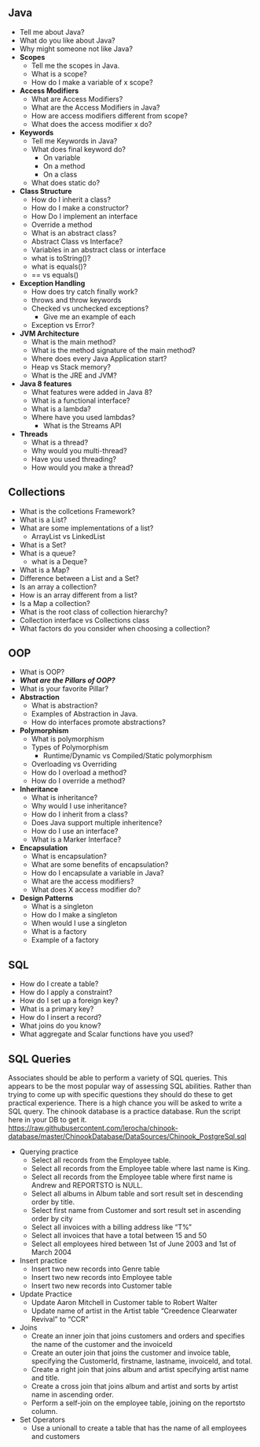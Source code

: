 
## Java
- Tell me about Java?
- What do you like about Java?
- Why might someone not like Java?
- **Scopes**
  - Tell me the scopes in Java.
  - What is a scope?
  - How do I make a variable of x scope?
- **Access Modifiers**
  - What are Access Modifiers?
  - What are the Access Modifiers in Java?
  - How are access modifiers different from scope?
  - What does the access modifier x do?
- **Keywords**
  - Tell me Keywords in Java?
  - What does final keyword do?
    - On variable
    - On a method
    - On a class
  - What does static do?
- **Class Structure**
  - How do I inherit a class?
  - How do I make a constructor?
  - How Do I implement an interface
  - Override a method
  - What is an abstract class?
  - Abstract Class vs Interface?
  - Variables in an abstract class or interface
  - what is toString()?
  - what is equals()?
  - == vs equals()
- **Exception Handling**
  - How does try catch finally work?
  - throws and throw keywords
  - Checked vs unchecked exceptions?
    - Give me an example of each
  - Exception vs Error?
- **JVM Architecture**
  - What is the main method?
  - What is the method signature of the main method?
  - Where does every Java Application start?
  - Heap vs Stack memory?
  - What is the JRE and JVM?
- **Java 8 features**
  - What features were added in Java 8?
  - What is a functional interface?
  - What is a lambda?
  - Where have you used lambdas?
    - What is the Streams API
- **Threads**
  - What is a thread?
  - Why would you multi-thread?
  - Have you used threading?
  - How would you make a thread?


## Collections
- What is the collcetions Framework?
- What is a List?
- What are some implementations of a list?
  - ArrayList vs LinkedList
- What is a Set?
- What is a queue?
  - what is a Deque?
- What is a Map?
- Difference between a List and a Set?
- Is an array a collection?
- How is an array different from a list?
- Is a Map a collection?
- What is the root class of collection hierarchy?
- Collection interface vs Collections class
- What factors do you consider when choosing a collection?

## OOP
- What is OOP?
- ***What are the Pillars of OOP?***
- What is your favorite Pillar?
- **Abstraction**
  - What is abstraction?
  - Examples of Abstraction in Java.
  - How do interfaces promote abstractions?
- **Polymorphism**
  - What is polymorphism
  - Types of Polymorphism
    - Runtime/Dynamic vs Compiled/Static polymorphism
  - Overloading vs Overriding
  - How do I overload a method?
  - How do I override a method?
- **Inheritance**
  - What is inheritance?
  - Why would I use inheritance?
  - How do I inherit from a class?
  - Does Java support multiple inheritence?
  - How do I use an interface?
  - What is a Marker Interface?
- **Encapsulation**
  - What is encapsulation?
  - What are some benefits of encapsulation?
  - How do I encapsulate a variable in Java?
  - What are the access modifiers?
  - What does X access modifier do?
- **Design Patterns**
  - What is a singleton
  - How do I make a singleton
  - When would I use a singleton
  - What is a factory
  - Example of a factory

## SQL
- How do I create a table?
- How do I apply a constraint?
- How do I set up a foreign key?
- What is a primary key?
- How do I insert a record?
- What joins do you know? 
- What aggregate and Scalar functions have you used?

## SQL Queries
Associates should be able to perform a variety of SQL queries. This appears to be the most popular way of assessing SQL abilities. Rather than trying to come up with specific questions they should do these to get practical experience. There is a high chance you will be asked to write a SQL query. The chinook database is a practice database. Run the script here in your DB to get it.
https://raw.githubusercontent.com/lerocha/chinook-database/master/ChinookDatabase/DataSources/Chinook_PostgreSql.sql
- Querying practice
    - Select all records from the Employee table.
    - Select all records from the Employee table where last name is King.
    - Select all records from the Employee table where first name is Andrew and REPORTSTO is NULL.
    -  Select all albums in Album table and sort result set in descending order by title.
    - Select first name from Customer and sort result set in ascending order by city
    - Select all invoices with a billing address like “T%”
    - Select all invoices that have a total between 15 and 50
    - Select all employees hired between 1st of June 2003 and 1st of March 2004
- Insert practice
    - Insert two new records into Genre table
    - Insert two new records into Employee table
    - Insert two new records into Customer table
- Update Practice
    - Update Aaron Mitchell in Customer table to Robert Walter
    - Update name of artist in the Artist table “Creedence Clearwater Revival” to “CCR”
- Joins
    - Create an inner join that joins customers and orders and specifies the name of the customer and the invoiceId
    - Create an outer join that joins the customer and invoice table, specifying the CustomerId, firstname, lastname, invoiceId, and total.
    - Create a right join that joins album and artist specifying artist name and title.
    - Create a cross join that joins album and artist and sorts by artist name in ascending order.
    - Perform a self-join on the employee table, joining on the reportsto column.
- Set Operators
    - Use a unionall to create a table that has the name of all employees and customers